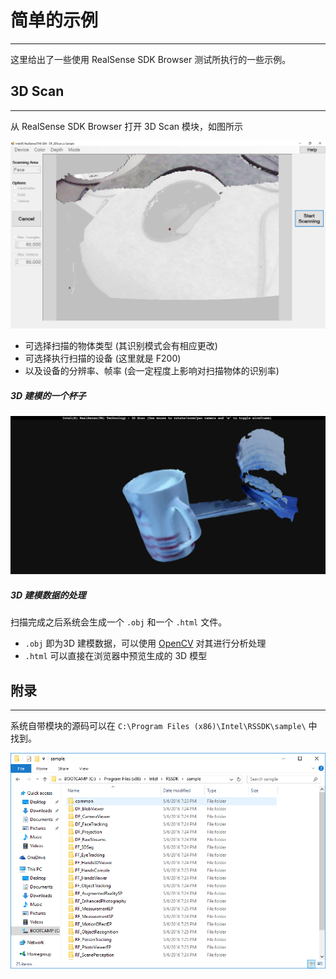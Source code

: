 # 简单的示例
---
这里给出了一些使用 RealSense SDK Browser 测试所执行的一些示例。
 
## 3D Scan
----
从 RealSense SDK Browser 打开 3D Scan 模块，如图所示

![](/res/3d_scan.PNG)

- 可选择扫描的物体类型 (其识别模式会有相应更改)
- 可选择执行扫描的设备 (这里就是 F200)
- 以及设备的分辨率、帧率 (会一定程度上影响对扫描物体的识别率)

##### 3D 建模的一个杯子

![](/res/3d_cup.png)

##### 3D 建模数据的处理
扫描完成之后系统会生成一个 `.obj` 和一个 `.html` 文件。

- `.obj` 即为3D 建模数据，可以使用 [OpenCV](http://opencv.org) 对其进行分析处理
- `.html` 可以直接在浏览器中预览生成的 3D 模型

## 附录
---
系统自带模块的源码可以在 `C:\Program Files (x86)\Intel\RSSDK\sample\` 中找到。

![](/res/source_code.PNG)